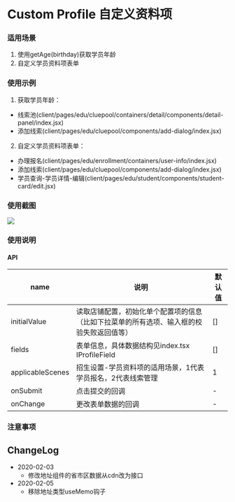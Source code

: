 # Custom Profile 自定义资料项

### 适用场景
1. 使用getAge(birthday)获取学员年龄
2. 自定义学员资料项表单

### 使用示例
1. 获取学员年龄：
  * 线索池(client/pages/edu/cluepool/containers/detail/components/detail-panel/index.jsx)
  * 添加线索(client/pages/edu/cluepool/components/add-dialog/index.jsx)

2. 自定义学员资料项表单：
  * 办理报名(client/pages/edu/enrollment/containers/user-info/index.jsx)
  * 添加线索(client/pages/edu/cluepool/components/add-dialog/index.jsx)
  * 学员查询-学员详情-编辑(client/pages/edu/student/components/student-card/edit.jsx)

### 使用截图
![](https://b.yzcdn.cn/public_files/e0862a691c82c69362782cdc73fc5b73.png)

### 使用说明
#### API
name | 说明 | 默认值
-|-|-
initialValue | 读取店铺配置，初始化单个配置项的信息（比如下拉菜单的所有选项、输入框的校验失败返回值等） | []
fields | 表单信息，具体数据结构见index.tsx IProfileField | []
applicableScenes | 招生设置-学员资料项的适用场景，1代表学员报名，2代表线索管理 | 1
onSubmit | 点击提交的回调 | -
onChange | 更改表单数据的回调 | -

### 注意事项

## ChangeLog

- 2020-02-03
  - 修改地址组件的省市区数据从cdn改为接口
- 2020-02-05
  - 移除地址类型useMemo钩子
